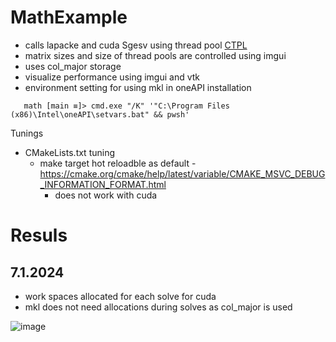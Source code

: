 # MathExample

 * calls lapacke and cuda Sgesv using thread pool [CTPL](https://github.com/vit-vit/CTPL)
 * matrix sizes and size of thread pools are controlled using imgui 
 * uses col_major storage
 * visualize performance using imgui and vtk
 * environment setting for using mkl in oneAPI installation
```
   math [main ≡]> cmd.exe "/K" '"C:\Program Files (x86)\Intel\oneAPI\setvars.bat" && pwsh'
```
Tunings
 * CMakeLists.txt tuning
   * make target hot reloadble as default - https://cmake.org/cmake/help/latest/variable/CMAKE_MSVC_DEBUG_INFORMATION_FORMAT.html
     * does not work with cuda

# Resuls

## 7.1.2024

 * work spaces allocated for each solve for cuda
 * mkl does not need allocations during solves as col_major is used

![image](https://github.com/simo-11/vtk-tuts/assets/1210784/c0705750-2029-4ebf-8f8d-d5dd583148fe)
